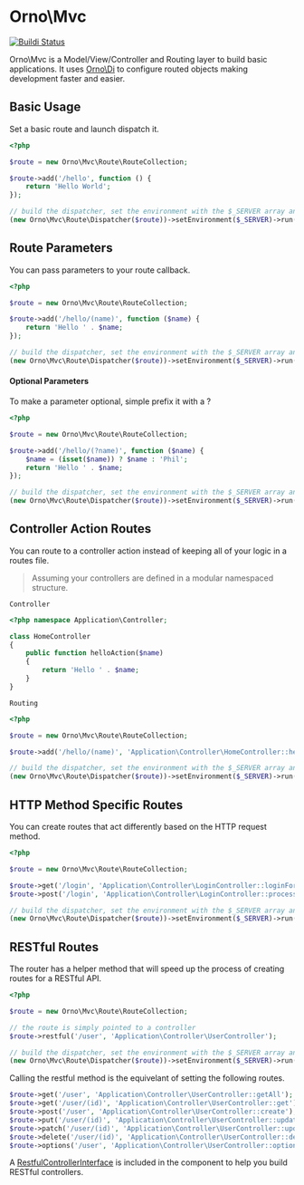 # Orno\Mvc

[![Buildi Status](https://travis-ci.org/orno/mvc.png?branch=master)](https://travis-ci.org/orno/mvc)

Orno\Mvc is a Model/View/Controller and Routing layer to build basic applications. It uses [Orno\Di](https://github.com/orno/di) to configure routed objects making development faster and easier.

## Basic Usage

Set a basic route and launch dispatch it.

```php
<?php

$route = new Orno\Mvc\Route\RouteCollection;

$route->add('/hello', function () {
    return 'Hello World';
});

// build the dispatcher, set the environment with the $_SERVER array and dispatch
(new Orno\Mvc\Route\Dispatcher($route))->setEnvironment($_SERVER)->run();
```

## Route Parameters

You can pass parameters to your route callback.

```php
<?php

$route = new Orno\Mvc\Route\RouteCollection;

$route->add('/hello/(name)', function ($name) {
    return 'Hello ' . $name;
});

// build the dispatcher, set the environment with the $_SERVER array and dispatch
(new Orno\Mvc\Route\Dispatcher($route))->setEnvironment($_SERVER)->run();
```

#### Optional Parameters

To make a parameter optional, simple prefix it with a ?

```php
<?php

$route = new Orno\Mvc\Route\RouteCollection;

$route->add('/hello/(?name)', function ($name) {
    $name = (isset($name)) ? $name : 'Phil';
    return 'Hello ' . $name;
});

// build the dispatcher, set the environment with the $_SERVER array and dispatch
(new Orno\Mvc\Route\Dispatcher($route))->setEnvironment($_SERVER)->run();
```

## Controller Action Routes

You can route to a controller action instead of keeping all of your logic in a routes file.

> Assuming your controllers are defined in a modular namespaced structure.

`Controller`

```php
<?php namespace Application\Controller;

class HomeController
{
    public function helloAction($name)
    {
        return 'Hello ' . $name;
    }
}
```

`Routing`

```php
<?php

$route = new Orno\Mvc\Route\RouteCollection;

$route->add('/hello/(name)', 'Application\Controller\HomeController::helloAction');

// build the dispatcher, set the environment with the $_SERVER array and dispatch
(new Orno\Mvc\Route\Dispatcher($route))->setEnvironment($_SERVER)->run();
```

## HTTP Method Specific Routes

You can create routes that act differently based on the HTTP request method.

```php
<?php

$route = new Orno\Mvc\Route\RouteCollection;

$route->get('/login', 'Application\Controller\LoginController::loginFormAction');
$route->post('/login', 'Application\Controller\LoginController::processLoginFormAction');

// build the dispatcher, set the environment with the $_SERVER array and dispatch
(new Orno\Mvc\Route\Dispatcher($route))->setEnvironment($_SERVER)->run();
```

## RESTful Routes

The router has a helper method that will speed up the process of creating routes for a RESTful API.

```php
<?php

$route = new Orno\Mvc\Route\RouteCollection;

// the route is simply pointed to a controller
$route->restful('/user', 'Application\Controller\UserController');

// build the dispatcher, set the environment with the $_SERVER array and dispatch
(new Orno\Mvc\Route\Dispatcher($route))->setEnvironment($_SERVER)->run();
```

Calling the restful method is the equivelant of setting the following routes.

```php
$route->get('/user', 'Application\Controller\UserController::getAll'); // display all user records
$route->get('/user/(id)', 'Application\Controller\UserController::get'); // display 1 user record by id
$route->post('/user', 'Application\Controller\UserController::create'); // create a new user record
$route->put('/user/(id)', 'Application\Controller\UserController::update'); // update 1 user record
$route->patch('/user/(id)', 'Application\Controller\UserController::update'); // update 1 user record
$route->delete('/user/(id)', 'Application\Controller\UserController::delete'); // delete a user record
$route->options('/user', 'Application\Controller\UserController::options'); // return a header with the api methods available
```

A [RestfulControllerInterface](/src/Orno/Mvc/Controller/RestfulControllerInterface.php) is included in the component to help you build RESTful controllers.
